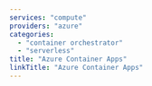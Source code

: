 ```yaml
---
services: "compute"
providers: "azure"
categories:
  - "container orchestrator"
  - "serverless"
title: "Azure Container Apps"
linkTitle: "Azure Container Apps"
---
```

